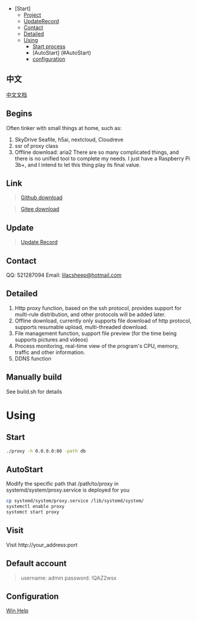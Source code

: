 * [Start]
    * [Project](#Link)
    * [UpdateRecord](#Update)
    * [Contact](#Contact)
    * [Detailed](#Detailed)
    * [Using](#Using)
        * [Start process](#Start)
        * [AutoStart] (#AutoStart)
        * [configuration](#configuration)

## 中文
[中文文档](/README2.md)

## Begins
Often tinker with small things at home, such as:
1. SkyDrive Seafile, h5ai, nextcloud, Cloudreve
2. ssr of proxy class
3. Offline download: aria2
There are so many complicated things, and there is no unified tool to complete my needs. I just have a Raspberry Pi 3b+, and I intend to let this thing play its final value. 


## Link
> [Github download](https://github.com/lilacsheep/HomeCenter/releases)

> [Gitee download](https://gitee.com/Dukeshi/HomeCenter)

## Update
> [Update Record](/doc/update.md)

## Contact
QQ: 521287094
Email: lilacsheep@hotmail.com

## Detailed
1. Http proxy function, based on the ssh protocol, provides support for multi-rule distribution, and other protocols will be added later.
2. Offline download, currently only supports file download of http protocol, supports resumable upload, multi-threaded download.
3. File management function, support file preview (for the time being supports pictures and videos)
4. Process monitoring, real-time view of the program's CPU, memory, traffic and other information.
5. DDNS function

## Manually build
See build.sh for details

# Using
## Start
```bash
./proxy -h 0.0.0.0:80 -path db
```
## AutoStart
Modify the specific path that /path/to/proxy in systemd/system/proxy.service is deployed for you

```bash
cp systemd/system/proxy.service /lib/systemd/system/
systemctl enable proxy
systemct start proxy
```

## Visit
Visit http://your_address:port

## Default account
> username: admin
> password: !QAZ2wsx

## Configuration
[Win Help](https://jingyan.baidu.com/article/72ee561a053a87e16138dfed.html)